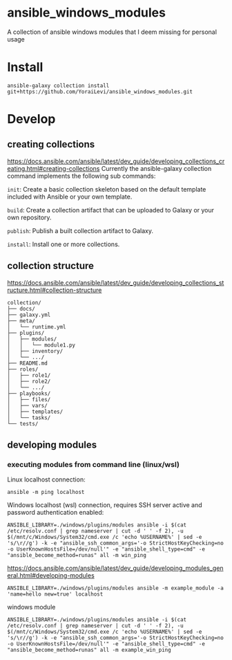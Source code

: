 # ansible_windows_modules
A collection of ansible windows modules that I deem missing for personal usage 


# Install
```
ansible-galaxy collection install git+https://github.com/YoraiLevi/ansible_windows_modules.git
```

# Develop
## creating collections
https://docs.ansible.com/ansible/latest/dev_guide/developing_collections_creating.html#creating-collections
Currently the ansible-galaxy collection command implements the following sub commands:

`init`: Create a basic collection skeleton based on the default template included with Ansible or your own template.

`build`: Create a collection artifact that can be uploaded to Galaxy or your own repository.

`publish`: Publish a built collection artifact to Galaxy.

`install`: Install one or more collections.

## collection structure
https://docs.ansible.com/ansible/latest/dev_guide/developing_collections_structure.html#collection-structure

```
collection/
├── docs/
├── galaxy.yml
├── meta/
│   └── runtime.yml
├── plugins/
│   ├── modules/
│   │   └── module1.py
│   ├── inventory/
│   └── .../
├── README.md
├── roles/
│   ├── role1/
│   ├── role2/
│   └── .../
├── playbooks/
│   ├── files/
│   ├── vars/
│   ├── templates/
│   └── tasks/
└── tests/
```
## developing modules
### executing modules from command line (linux/wsl)

Linux localhost connection:
```
ansible -m ping localhost
```
Windows localhost (wsl) connection, requires SSH server active and password authentication enabled:
```
ANSIBLE_LIBRARY=./windows/plugins/modules ansible -i $(cat /etc/resolv.conf | grep nameserver | cut -d ' ' -f 2), -u $(/mnt/c/Windows/System32/cmd.exe /c 'echo %USERNAME%' | sed -e 's/\r//g') -k -e "ansible_ssh_common_args='-o StrictHostKeyChecking=no -o UserKnownHostsFile=/dev/null'" -e "ansible_shell_type=cmd" -e "ansible_become_method=runas" all -m win_ping
```


https://docs.ansible.com/ansible/latest/dev_guide/developing_modules_general.html#developing-modules

```
ANSIBLE_LIBRARY=./windows/plugins/modules ansible -m example_module -a 'name=hello new=true' localhost
```

windows module
```
ANSIBLE_LIBRARY=./windows/plugins/modules ansible -i $(cat /etc/resolv.conf | grep nameserver | cut -d ' ' -f 2), -u $(/mnt/c/Windows/System32/cmd.exe /c 'echo %USERNAME%' | sed -e 's/\r//g') -k -e "ansible_ssh_common_args='-o StrictHostKeyChecking=no -o UserKnownHostsFile=/dev/null'" -e "ansible_shell_type=cmd" -e "ansible_become_method=runas" all -m example_win_ping
```